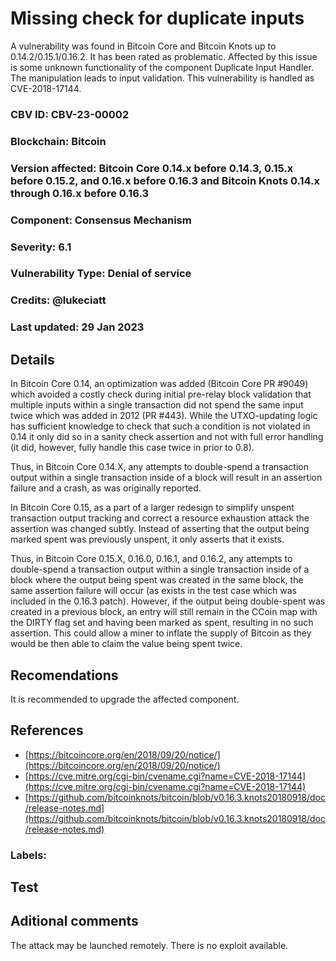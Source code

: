 # Missing check for duplicate inputs

A vulnerability was found in Bitcoin Core and Bitcoin Knots up to 0.14.2/0.15.1/0.16.2. It has been rated as problematic. Affected by this issue is some unknown functionality of the component Duplicate Input Handler. The manipulation leads to input validation. This vulnerability is handled as CVE-2018-17144.

### CBV ID: CBV-23-00002
### Blockchain: Bitcoin
### Version affected: Bitcoin Core 0.14.x before 0.14.3, 0.15.x before 0.15.2, and 0.16.x before 0.16.3 and Bitcoin Knots 0.14.x through 0.16.x before 0.16.3
### Component: Consensus Mechanism
### Severity: 6.1
### Vulnerability Type: Denial of service
### Credits: @lukeciatt
### Last updated: 29 Jan 2023

## Details

In Bitcoin Core 0.14, an optimization was added (Bitcoin Core PR #9049) which avoided a costly check during initial pre-relay block validation that multiple inputs within a single transaction did not spend the same input twice which was added in 2012 (PR #443). While the UTXO-updating logic has sufficient knowledge to check that such a condition is not violated in 0.14 it only did so in a sanity check assertion and not with full error handling (it did, however, fully handle this case twice in prior to 0.8).

Thus, in Bitcoin Core 0.14.X, any attempts to double-spend a transaction output within a single transaction inside of a block will result in an assertion failure and a crash, as was originally reported.

In Bitcoin Core 0.15, as a part of a larger redesign to simplify unspent transaction output tracking and correct a resource exhaustion attack the assertion was changed subtly. Instead of asserting that the output being marked spent was previously unspent, it only asserts that it exists.

Thus, in Bitcoin Core 0.15.X, 0.16.0, 0.16.1, and 0.16.2, any attempts to double-spend a transaction output within a single transaction inside of a block where the output being spent was created in the same block, the same assertion failure will occur (as exists in the test case which was included in the 0.16.3 patch). However, if the output being double-spent was created in a previous block, an entry will still remain in the CCoin map with the DIRTY flag set and having been marked as spent, resulting in no such assertion. This could allow a miner to inflate the supply of Bitcoin as they would be then able to claim the value being spent twice.

## Recomendations

It is recommended to upgrade the affected component.

## References

* [https://bitcoincore.org/en/2018/09/20/notice/](https://bitcoincore.org/en/2018/09/20/notice/)
* [https://cve.mitre.org/cgi-bin/cvename.cgi?name=CVE-2018-17144](https://cve.mitre.org/cgi-bin/cvename.cgi?name=CVE-2018-17144)
* [https://github.com/bitcoinknots/bitcoin/blob/v0.16.3.knots20180918/doc/release-notes.md](https://github.com/bitcoinknots/bitcoin/blob/v0.16.3.knots20180918/doc/release-notes.md)

### Labels: 

## Test



## Aditional comments

The attack may be launched remotely. There is no exploit available.
